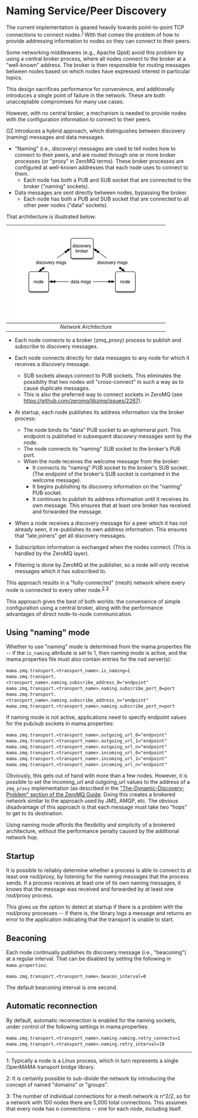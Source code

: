 # Naming Service/Peer Discovery
The current implementation is geared heavily towards point-to-point TCP connections to connect nodes.<sup>[1](#footnote1)</sup>  With that comes the problem of how to provide addressing information to nodes so they can connect to their peers.

Some networking middlewares (e.g., Apache Qpid) avoid this problem by using a central broker process, where all nodes connect to the broker at a "well-known" address.  The broker is then responsible for routing messages between nodes based on which nodes have expressed interest in particular topics.

This design sacrifices performance for convenience, and additionally introduces a single point of failure in the network.  These are both unacceptable compromises for many use cases.  

However, with no central broker, a mechanism is needed to provide nodes with the configuration information to connect to their peers.  

OZ introduces a hybrid approach, which distinguishes between discovery (naming) messages and data messages.  

- "Naming" (i.e., discovery) messages are used to tell nodes how to connect to their peers, and are routed through one or more broker processes (or "proxy" in ZeroMQ terms).  These broker processes are configured at well-known addresses that each node uses to connect to them.
  - Each node has both a PUB and SUB socket that are connected to the broker ("naming" sockets).
- Data messages are sent directly between nodes, bypassing the broker.
  - Each node has both a PUB and SUB socket that are connected to all other peer nodes ("data" sockets).

That architecture is illustrated below:

| ![space-1.jpg](naming.png) | 
|:--:| 
| *Network Architecture* |

- Each node connects to a broker (zmq_proxy) process to publish and subscribe to discovery messages.

- Each node connects directly for data messages to any node for which it receives a discovery message.  
  - SUB sockets always connect to PUB sockets.  This eliminates the possiblity that two nodes will "cross-connect" in such a way as to cause duplicate messages.
  - This is also the preferred way to connect sockets in ZeroMQ (see <https://github.com/zeromq/libzmq/issues/2267>).  

- At startup, each node publishes its address information via the broker process:
  - The node binds its "data" PUB socket to an ephemeral port.  This endpoint is published in subsequent discovery messages sent by the node.
  - The node connects its "naming" SUB socket to the broker's PUB port.
  - When the node receives the welcome message from the broker:
     - It connects its "naming" PUB socket to the broker's SUB socket.  (The endpoint of the broker's SUB socket is contained in the welcome message).
     - It begins publishing its discovery information on the "naming" PUB socket. 
     - It continues to publish its address information until it receives its own message. This ensures that at least one broker has received and forwarded the message.

- When a node receives a discovery message for a peer which it has not already seen, it re-publishes its own address information.  This ensures that "late joiners" get all discovery messages.
- Subscription information is exchanged when the nodes connect.  (This is handled by the ZeroMQ layer).

- Filtering is done by ZeroMQ at the publisher, so a node will only receive messages which it has subscribed to.

This approach results in a "fully-connected" (mesh) network where every node is connected to every other node.<sup>[2](#footnote2)</sup> <sup>[3](#footnote3)</sup>  

This approach gives the best of both worlds:  the convenience of simple configuration using a central broker, along with the performance advantages of direct node-to-node communication.

## Using "naming" mode
Whether to use "naming" mode is determined from the mama.properties file -- if the `is_naming` attribute is set to 1, then naming mode is active, and the mama.properties file must also contain entries for the nsd server(s):

    mama.zmq.transport.<transport_name>.is_naming=1
    mama.zmq.transport.<transport_name>.naming.subscribe_address_0="endpoint"
    mama.zmq.transport.<transport_name>.naming.subscribe_port_0=port
    mama.zmq.transport.<transport_name>.naming.subscribe_address_n="endpoint"
    mama.zmq.transport.<transport_name>.naming.subscribe_port_n=port

If naming mode is not active, applications need to specify endpoint values for the pub/sub sockets in mama.properties:

    mama.zmq.transport.<transport_name>.outgoing_url_0="endpoint"
    mama.zmq.transport.<transport_name>.outgoing_url_1="endpoint"
    mama.zmq.transport.<transport_name>.outgoing_url_n="endpoint"
    mama.zmq.transport.<transport_name>.incoming_url_0="endpoint"
    mama.zmq.transport.<transport_name>.incoming_url_1="endpoint"
    mama.zmq.transport.<transport_name>.incoming_url_n="endpoint"

Obviously, this gets out of hand with more than a few nodes.  However, it is possible to set the incoming_url and outgoing_url values to the address of a `zmq_proxy` implementation (as described in the ["The-Dynamic-Discovery-Problem" section of the ZeroMQ Guide](http://zguide.zeromq.org/page:all#The-Dynamic-Discovery-Problem). Doing this creates a brokered network similar to the approach used by JMS, AMQP, etc.  The obvious disadvantage of this approach is that each message must take two "hops" to get to its destination.

Using naming mode affords the flexibility and simplicity of a brokered architecture, without the performance penalty caused by the additional network hop.

## Startup
It is possible to reliably determine whether a process is able to connect to at least one nsd/proxy, by listening for the naming messages that the process sends.  If a process receives at least one of its own naming messages, it knows that the message was received and forwarded by at least one nsd/proxy process.

This gives us the option to detect at startup if there is a problem with the nsd/proxy processes -- if there is, the library logs a message and returns an error to the application indicating that the transport is unable to start.
 
## Beaconing
Each node continually publishes its discovery message (i.e., "beaconing") at a regular interval.  That can be disabled by setting the following in `mama.properties`:

    mama.zmq.transport.<transport_name>.beacon_interval=0

The default beaconing interval is one second.

## Automatic reconnection
By default, automatic reconnection is enabled for the naming sockets, under control of the following settings in mama.properties:

    mama.zmq.transport.<transport_name>.naming.naming.retry_connects=1
    mama.zmq.transport.<transport_name>.naming.retry_interval=10

<hr>

<a name="footnote1">1</a>: Typically a node is a Linux process, which in turn represents a single OpenMAMA transport bridge library.

<a name="footnote2">2</a>: It is certainly possible to sub-divide the network by introducing the concept of named "domains" or "groups".   

<a name="footnote3">3</a>: The number of individual connections for a mesh network is n^2/2, so for a network with 100 nodes there are 5,000 total connections.  This assumes that every node has n connections -- one for each node, including itself.
